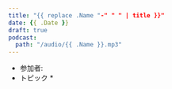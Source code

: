 ```yaml
---
title: "{{ replace .Name "-" " " | title }}"
date: {{ .Date }}
draft: true
podcast:
  path: "/audio/{{ .Name }}.mp3"
---
```


* 参加者:
* トピック
  * 
